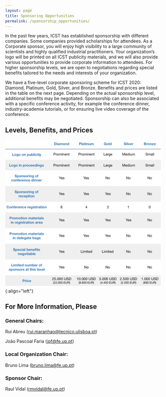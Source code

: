 ```yaml
---
layout: page
title: Sponsoring Opportunities
permalink: /sponsorship_opportunities/
---
```


In the past few years, ICST has established sponsorship
with different companies. Some companies provided scholarships for attendees.
As a Corporate sponsor, you will enjoy high visibility to a large community of
scientists and highly qualified industrial practitioners. Your organization’s
logo will be printed on all ICST publicity materials, and we will also provide
various opportunities to provide corporate information to attendees. For higher
sponsorship levels, we are open to negotiations regarding special benefits
tailored to the needs and interests of your organization.

We have a five-level corporate sponsoring scheme for ICST 2020: Diamond,
Platinum, Gold, Silver, and Bronze. Benefits and prices are listed in the table
on the next page. Depending on the actual sponsorship level, additional
benefits may be negotiated. Sponsorship can also be associated with a specific
conference activity, for example the conference dinner, industry-academia
tutorials, or for ensuring live video coverage of the conference.


## Levels, Benefits, and Prices


![Sponsor Levels](/assets/img/sponsor_levels.png){:align="left"}

## For More Information, Please

### General Chairs:

Rui Abreu ([rui.maranhao@tecnico.ulisboa.pt](mailto:rui.maranhao@tecnico.ulisboa.pt)) 

João Pascoal Faria  ([jpf@fe.up.pt](mailto:jpf@fe.up.pt))

### Local Organization Chair:

Bruno Lima ([bruno.lima@fe.up.pt](mailto:bruno.lima@fe.up.pt))

### Sponsor Chair:

Raul Vidal ([rmvidal@fe.up.pt](mailto:rmvidal@fe.up.pt))
